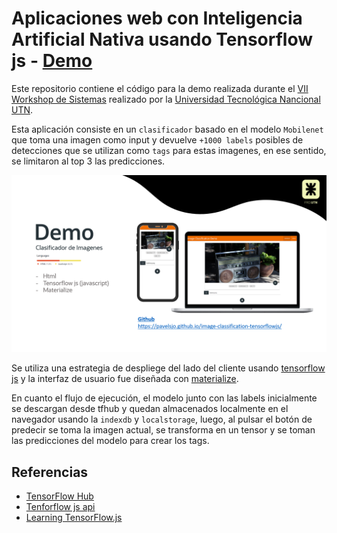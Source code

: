 # Aplicaciones web con Inteligencia Artificial Nativa usando Tensorflow js - [Demo](https://pavelsjo.github.io/image-classification-tensorflowjs/)

Este repositorio contiene el código para la demo realizada durante el [VII Workshop de Sistemas](https://www.youtube.com/channel/UCru5ORwpLUvr0YvuHn23vEA) realizado por la [Universidad Tecnológica Nancional UTN](https://utn.edu.ar/es/).

Esta aplicación consiste en un `clasificador` basado en el modelo `Mobilenet` que toma una imagen como input y devuelve `+1000 labels` posibles de detecciones que se utilizan como `tags` para estas imagenes, en ese sentido, se limitaron al top 3 las predicciones.

![img](/demo.png)

 Se utiliza una estrategia de despliege del lado del cliente usando [tensorflow js](https://www.tensorflow.org/js?hl=es-419) y la interfaz de usuario fue diseñada con [materialize](https://materializecss.com/).

 En cuanto el flujo de ejecución, el modelo junto con las labels inicialmente se descargan desde tfhub y quedan almacenados localmente en el navegador usando la `indexdb` y `localstorage`, luego, al pulsar el botón de predecir se toma la imagen actual, se transforma en un tensor y se toman las predicciones del modelo para crear los tags.

## Referencias

- [TensorFlow Hub](https://tfhub.dev/)
- [Tenforflow js api](https://js.tensorflow.org/api/latest/#unique)
- [Learning TensorFlow.js](https://learning.oreilly.com/library/view/learning-tensorflow-js/9781492090786/ch05.html#idm45049246351960)
